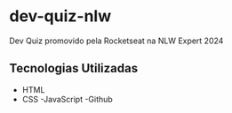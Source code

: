 # dev-quiz-nlw
Dev Quiz promovido pela Rocketseat na NLW Expert 2024

## Tecnologias Utilizadas

- HTML
- CSS
-JavaScript
-Github

